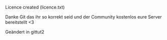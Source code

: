 Licence created (licence.txt)

Danke Git das ihr so korrekt seid und der Community kostenlos eure Server bereitstellt <3

Geändert in gittut2